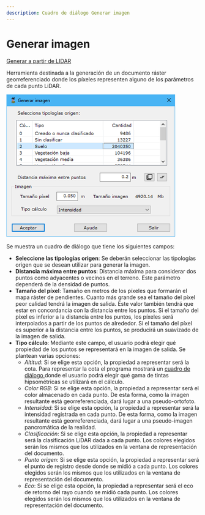 ```yaml
---
description: Cuadro de diálogo Generar imagen
---
```


# Generar imagen

[Generar a partir de LIDAR](../../fichas-de-herramientas/ficha-de-herramientas-archivos-lidar/calcular-a-partir-de-lidar.md)

Herramienta destinada a la generación de un documento ráster georreferenciado donde los píxeles representen alguno de los parámetros de cada punto LiDAR.

![Cuadro de diálogo Generar imagen](<../../../.gitbook/assets/image (156).png>)

Se muestra un cuadro de diálogo que tiene los siguientes campos:

* **Seleccione las tipologías origen**: Se deberán seleccionar las tipologías origen que se desean utilizar para generar la imagen.
* **Distancia máxima entre puntos**: Distancia máxima para considerar dos puntos como adyacentes o vecinos en el terreno. Este parámetro dependerá de la densidad de puntos.
* **Tamaño del píxel**: Tamaño en metros de los píxeles que formarán el mapa ráster de pendientes. Cuanto más grande sea el tamaño del píxel peor calidad tendrá la imagen de salida. Este valor también tendrá que estar en concordancia con la distancia entre los puntos. Si el tamaño del píxel es inferior a la distancia entre los puntos, los píxeles será interpolados a partir de los puntos de alrededor. Si el tamaño del píxel es superior a la distancia entre los puntos, se producirá un suavizado de la imagen de salida.
* **Tipo cálculo**: Mediante este campo, el usuario podrá elegir qué propiedad de los puntos se representará en la imagen de salida. Se plantean varias opciones:
  * _Altitud_: Si se elige esta opción, la propiedad a representar será la cota. Para representar la cota el programa mostrará un [cuadro de diálogo ](../../otras-herramientas/seleccionar-gama-de-color.md)donde el usuario podrá elegir qué gama de tintas hipsométricas se utilizará en el cálculo.
  * _Color RGB_: Si se elige esta opción, la propiedad a representar será el color almacenado en cada punto. De esta forma, como la imagen resultante está georreferenciada, dará lugar a una pseudo-ortofoto.
  * _Intensidad_: Si se elige esta opción, la propiedad a representar será la intensidad registrada en cada punto. De esta forma, como la imagen resultante está georreferenciada, dará lugar a una pseudo-imagen pancromática de la realidad.
  * _Clasificación_: Si se elige esta opción, la propiedad a representar será la clasificación LiDAR dada a cada punto. Los colores elegidos serán los mismos que los utilizados en la ventana de representación del documento.
  * _Punto origen_: Si se elige esta opción, la propiedad a representar será el punto de registro desde donde se midió a cada punto. Los colores elegidos serán los mismos que los utilizados en la ventana de representación del documento.
  * _Eco_: Si se elige esta opción, la propiedad a representar será el eco de retorno del rayo cuando se midió cada punto. Los colores elegidos serán los mismos que los utilizados en la ventana de representación del documento.
